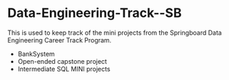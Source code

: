 # Data-Engineering-Track--SB

This is used to keep track of the mini projects from the Springboard Data Engineering Career Track Program.
- BankSystem 
- Open-ended capstone project
- Intermediate SQL MINI projects

